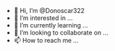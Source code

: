 - 👋 Hi, I’m @Donoscar322
- 👀 I’m interested in ...
- 🌱 I’m currently learning ...
- 💞️ I’m looking to collaborate on ...
- 📫 How to reach me ...

<!---
Donoscar322/Donoscar322 is a ✨ special ✨ repository because its `README.md` (this file) appears on your GitHub profile.
You can click the Preview link to take a look at your changes.
--->
